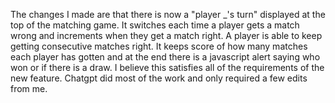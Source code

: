 The changes I made are that there is now a "player _'s turn" displayed at the top of the matching game. It switches each time a player gets a match wrong and increments when they get a match right. A player is able to keep getting consecutive matches right. It keeps score of how many matches each player has gotten and at the end there is a javascript alert saying who won or if there is a draw. I believe this satisfies all of the requirements of the new feature. Chatgpt did most of the work and only required a few edits from me.